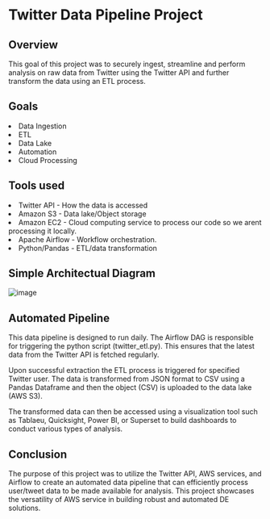 # Twitter Data Pipeline Project

## Overview
This goal of this project was to securely ingest, streamline and perform analysis on raw data from Twitter using the Twitter API and further transform the data using an ETL process.

## Goals
<li>Data Ingestion</li>
<li>ETL</li>
<li>Data Lake</li>
<li>Automation</li>
<li>Cloud Processing</li>

## Tools used
<li>Twitter API - How the data is accessed</li>
<li>Amazon S3 - Data lake/Object storage</li>
<li>Amazon EC2  - Cloud computing service to process our code so we arent processing it locally.</li>
<li>Apache Airflow - Workflow orchestration.</li>
<li>Python/Pandas - ETL/data transformation</li>

## Simple Architectual Diagram
![image](https://github.com/claydoers/de-twitter-analysis-project/assets/109707159/1f721c81-d340-4cef-abe0-55700c172bcb)

## Automated Pipeline
This data pipeline is designed to run daily. The Airflow DAG is responsible for triggering the python script (twitter_etl.py). This ensures that the latest data from the Twitter API is fetched regularly. 

Upon successful extraction the ETL process is triggered for specified Twitter user. The data is transformed from JSON format to CSV using a Pandas Dataframe and then the object (CSV) is uploaded to the data lake (AWS S3). 

The transformed data can then be accessed using a visualization tool such as Tablaeu, Quicksight, Power BI, or Superset to build dashboards to conduct various types of analysis. 

## Conclusion
The purpose of this project was to utilize the Twitter API, AWS services, and Airflow to create an automated data pipeline that can efficiently process user/tweet data to be made available for analysis. This project showcases the versatility of AWS service in building robust and automated DE solutions. 



